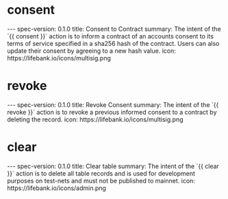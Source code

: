 <h1 class="contract">consent</h1>
---
spec-version: 0.1.0
title: Consent to Contract
summary: The intent of the `{{ consent }}` action is to inform a contract of an accounts consent to its terms of service specified in a sha256 hash of the contract. Users can also update their consent by agreeing to a new hash value.
icon: https://lifebank.io/icons/multisig.png

<h1 class="contract">revoke</h1>
---
spec-version: 0.1.0
title: Revoke Consent
summary: The intent of the `{{ revoke }}` action is to revoke a previous informed consent to a contract by deleting the record.
icon: https://lifebank.io/icons/multisig.png

<h1 class="contract">clear</h1>
---
spec-version: 0.1.0
title: Clear table
summary: The intent of the `{{ clear }}` action is to delete all table records and is used for development purposes on test-nets and must not be published to mainnet.
icon: https://lifebank.io/icons/admin.png

